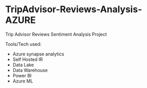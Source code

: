 # TripAdvisor-Reviews-Analysis-AZURE
Trip Advisor Reviews Sentiment Analysis Project

Tools/Tech used:
  - Azure synapse analytics
  - Self Hosted IR
  - Data Lake
  - Data Warehouse
  - Power BI
  - Azure ML
